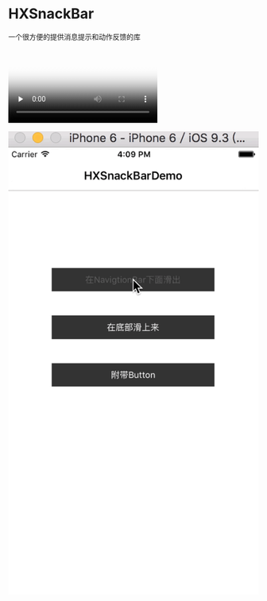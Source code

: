 # HXSnackBar
一个很方便的提供消息提示和动作反馈的库

<video id="video" controls="" preload="none" poster="http://media.w3.org/2010/05/sintel/poster.png">
      <source id="mp4" src="https://github.com/chx632996066/HXSnackBar/blob/master/HXSnackBarDemo/HXSnackBar.mov" type="video/mp4">
</video>

![](https://github.com/chx632996066/HXSnackBar/blob/master/HXSnackBarDemo/HXSnackBar.gif)